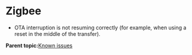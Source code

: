 # Zigbee 

-   OTA interruption is not resuming correctly \(for example, when using a reset in the middle of the transfer\).

**Parent topic:**[Known issues](../topics/known_issues.md)


